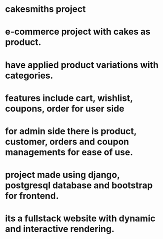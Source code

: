 # cakesmiths project
# e-commerce project with cakes as product.
# have applied product variations with categories.
# features include cart, wishlist, coupons, order for user side
# for admin side there is product, customer, orders and coupon managements for ease of use.
# project made using django, postgresql database and bootstrap for frontend.
# its a fullstack website with dynamic and interactive rendering.
